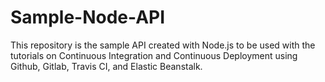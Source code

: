 # Sample-Node-API

This repository is the sample API created with Node.js to be used with the tutorials on Continuous Integration and Continuous Deployment using Github, Gitlab, Travis CI, and Elastic Beanstalk.
